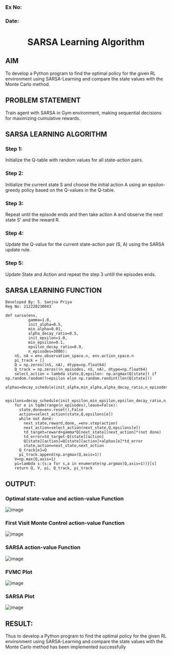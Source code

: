 ### Ex No:
### Date:


# <p align="center"> SARSA Learning Algorithm <p>


## AIM
To develop a Python program to find the optimal policy for the given RL environment using SARSA-Learning and compare the state values with the Monte Carlo method.

## PROBLEM STATEMENT
Train agent with SARSA in Gym environment, making sequential decisions for maximizing cumulative rewards.

## SARSA LEARNING ALGORITHM
### Step 1:
Initialize the Q-table with random values for all state-action pairs.

### Step 2:
Initialize the current state S and choose the initial action A using an epsilon-greedy policy based on the Q-values in the Q-table.

### Step 3:
Repeat until the episode ends and then take action A and observe the next state S' and the reward R.

### Step 4:
Update the Q-value for the current state-action pair (S, A) using the SARSA update rule.

### Step 5:
Update State and Action and repeat the step 3 untill the episodes ends.

## SARSA LEARNING FUNCTION
```
Developed By: S. Sanjna Priya
Reg No: 212220230043
```
```python3
def sarsa(env,
          gamma=1.0,
          init_alpha=0.5,
          min_alpha=0.01,
          alpha_decay_ratio=0.5,
          init_epsilon=1.0,
          min_epsilon=0.1,
          epsilon_decay_ratio=0.9,
          n_episodes=3000):
    nS, nA = env.observation_space.n, env.action_space.n
    pi_track = []
    Q = np.zeros((nS, nA), dtype=np.float64)
    Q_track = np.zeros((n_episodes, nS, nA), dtype=np.float64)
    select_action = lambda state,Q,epsilon: np.argmax(Q[state]) if np.random.random()>epsilon else np.random.randint(len(Q[state]))
    alphas=decay_schedule(init_alpha,min_alpha,alpha_decay_ratio,n_episodes)

    epsilons=decay_schedule(init_epsilon,min_epsilon,epsilon_decay_ratio,n_episodes)
    for e in tqdm(range(n_episodes),leave=False):
      state,done=env.reset(),False
      action=select_action(state,Q,epsilons[e])
      while not done:
        next_state,reward,done,_=env.step(action)
        next_action=select_action(next_state,Q,epsilons[e])
        td_target=reward+gamma*Q[next_state][next_action]*(not done)
        td_error=td_target-Q[state][action]
        Q[state][action]=Q[state][action]+alphas[e]*td_error
        state,action=next_state,next_action
      Q_track[e]=Q
      pi_track.append(np.argmax(Q,axis=1))
    V=np.max(Q,axis=1)
    pi=lambda s:{s:a for s,a in enumerate(np.argmax(Q,axis=1))}[s]
    return Q, V, pi, Q_track, pi_track
```
## OUTPUT:
 ### Optimal state-value and action-value Function

![image](https://github.com/ssp1707/sarsa-learning/assets/75234965/493ead64-cbf8-4aaa-a368-7452bee83e85)


 ### First Visit Monte Control action-value Function

![image](https://github.com/ssp1707/sarsa-learning/assets/75234965/ed2eb868-8066-43d7-8fdc-dc02a15cf0a5)


 ### SARSA action-value Function 

![image](https://github.com/ssp1707/sarsa-learning/assets/75234965/dc1475ad-f632-4d12-813c-46663f6c44db)


 ### FVMC Plot

![image](https://github.com/ssp1707/sarsa-learning/assets/75234965/7262bad1-4844-425a-964b-1bc9f6abbd3e)


 ### SARSA Plot

![image](https://github.com/ssp1707/sarsa-learning/assets/75234965/a24350f9-6e02-455a-9a07-5ab86c447b40)

 


## RESULT:

Thus to develop a Python program to find the optimal policy for the given RL environment using SARSA-Learning and compare the state values with the Monte Carlo method has been implemented successfully
